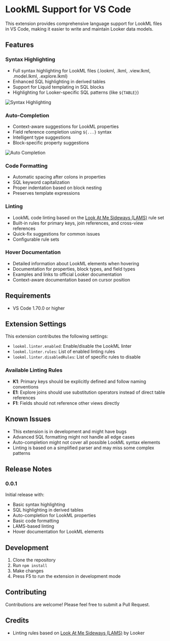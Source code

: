 # LookML Support for VS Code

This extension provides comprehensive language support for LookML files in VS Code, making it easier to write and maintain Looker data models.

## Features

### Syntax Highlighting

* Full syntax highlighting for LookML files (.lookml, .lkml, .view.lkml, .model.lkml, .explore.lkml)
* Enhanced SQL highlighting in derived tables
* Support for Liquid templating in SQL blocks
* Highlighting for Looker-specific SQL patterns (like `${TABLE}`)

![Syntax Highlighting](images/syntax-highlighting.png)

### Auto-Completion

* Context-aware suggestions for LookML properties
* Field reference completion using `${...}` syntax
* Intelligent type suggestions
* Block-specific property suggestions

![Auto Completion](images/auto-completion.png)

### Code Formatting

* Automatic spacing after colons in properties
* SQL keyword capitalization
* Proper indentation based on block nesting
* Preserves template expressions

### Linting

* LookML code linting based on the [Look At Me Sideways (LAMS)](https://github.com/looker-open-source/look-at-me-sideways) rule set
* Built-in rules for primary keys, join references, and cross-view references
* Quick-fix suggestions for common issues
* Configurable rule sets

### Hover Documentation

* Detailed information about LookML elements when hovering
* Documentation for properties, block types, and field types
* Examples and links to official Looker documentation
* Context-aware documentation based on cursor position

## Requirements

* VS Code 1.70.0 or higher

## Extension Settings

This extension contributes the following settings:

* `lookml.linter.enabled`: Enable/disable the LookML linter
* `lookml.linter.rules`: List of enabled linting rules
* `lookml.linter.disabledRules`: List of specific rules to disable

### Available Linting Rules

* **K1**: Primary keys should be explicitly defined and follow naming conventions
* **E1**: Explore joins should use substitution operators instead of direct table references
* **F1**: Fields should not reference other views directly

## Known Issues

* This extension is in development and might have bugs
* Advanced SQL formatting might not handle all edge cases
* Auto-completion might not cover all possible LookML syntax elements
* Linting is based on a simplified parser and may miss some complex patterns

## Release Notes

### 0.0.1

Initial release with:

* Basic syntax highlighting
* SQL highlighting in derived tables
* Auto-completion for LookML properties
* Basic code formatting
* LAMS-based linting
* Hover documentation for LookML elements

## Development

1. Clone the repository
2. Run `npm install`
3. Make changes
4. Press F5 to run the extension in development mode

## Contributing

Contributions are welcome! Please feel free to submit a Pull Request.

## Credits

* Linting rules based on [Look At Me Sideways (LAMS)](https://github.com/looker-open-source/look-at-me-sideways) by Looker

